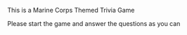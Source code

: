 This is a Marine Corps Themed Trivia Game

Please start the game and answer the questions as you can
